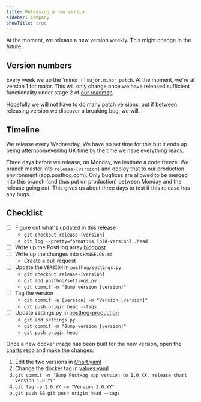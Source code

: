 ```yaml
---
title: Releasing a new version
sidebar: Company
showTitle: true
---
```


At the moment, we release a new version weekly. This might change in the future.

## Version numbers

Every week we up the 'minor' in `major.minor.patch`. At the moment, we're at version 1 for major. This will only change once we have released sufficient functionality under stage 2 of [our roadmap](roadmap).

Hopefully we will not have to do many patch versions, but if between releasing version we discover a breaking bug, we will.


## Timeline

We release every Wednesday. We have no set time for this but it ends up being afternoon/evening UK time by the time we have everything ready.

Three days before we release, on Monday, we institute a code freeze. We branch master into `release-[version]` and deploy that to our production environment (app.posthog.com).
Only bugfixes are allowed to be merged into this branch (and thus put on production) between Monday and the release going out. This gives us about three days to test if this release has any bugs.

## Checklist

- [ ] Figure out what's updated in this release
  - `git checkout release-[version]`
  - `git log --pretty=format:%s [old-version]..head`
- [ ] Write up the PostHog array [blogpost](posthog-array) 
- [ ] Write up the changes into `CHANGELOG.md`
  - Create a pull request
- [ ] Update the `VERSION` in `posthog/settings.py`
  - `git checkout release-[version]`
  - `git add posthog/settings.py`
  - `git commit -m "Bump version [version]"`
- [ ] Tag the version
  - `git commit -a [version] -m "Version [version]"`
  - `git push origin head --tags`
- [ ] Update settings.py in [posthog-production](http://github.com/posthog/posthog-production)
  - `git add settings.py`
  - `git commit -m "Bump version [version]"`
  - `git push origin head`

  
Once a new docker image has been built for the new version, open the [charts](https://github.com/PostHog/charts) repo and make the changes:

1. Edit the two versions in [Chart.yaml](https://github.com/PostHog/charts/blob/master/posthog/Chart.yaml)
2. Change the docker tag in [values.yaml](https://github.com/PostHog/charts/blob/master/posthog/values.yaml#L6)
3. `git commit -m 'Bump PostHog app version to 1.0.XX, release chart version 1.0.YY'`
4. `git tag -a 1.0.YY -m "Version 1.0.YY"`
5. `git push && git push origin head --tags`
